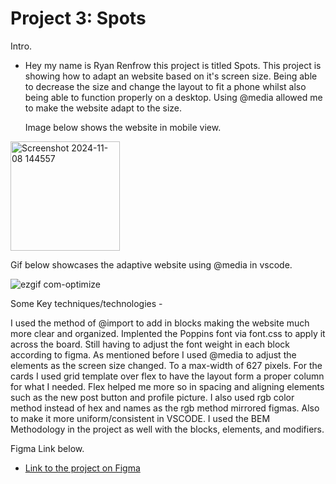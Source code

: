 # Project 3: Spots

Intro.

- Hey my name is Ryan Renfrow this project is titled Spots.
  This project is showing how to adapt an website based on it's screen size. Being able to decrease the size and change the layout to fit a phone whilst also being able to function properly on a desktop.
  Using @media allowed me to make the website adapt to the size.

  Image below shows the website in mobile view.

<img width="175" alt="Screenshot 2024-11-08 144557" src="https://github.com/user-attachments/assets/4081d193-0dff-4917-88bd-5fd235bae9d9">

Gif below showcases the adaptive website using @media in vscode.

![ezgif com-optimize](https://github.com/user-attachments/assets/5b1c19d8-4cfc-43bc-8631-f53995253ccc)

Some Key techniques/technologies -

I used the method of @import to add in blocks making the website much more clear and organized.
Implented the Poppins font via font.css to apply it across the board. Still having to adjust the font weight in each block according to figma.
As mentioned before I used @media to adjust the elements as the screen size changed. To a max-width of 627 pixels.
For the cards I used grid template over flex to have the layout form a proper column for what I needed. Flex helped me more so in spacing and aligning elements such as the new post button and profile picture.
I also used rgb color method instead of hex and names as the rgb method mirrored figmas. Also to make it more uniform/consistent in VSCODE.
I used the BEM Methodology in the project as well with the blocks, elements, and modifiers.

Figma Link below.

- [Link to the project on Figma](https://www.figma.com/file/BBNm2bC3lj8QQMHlnqRsga/Sprint-3-Project-%E2%80%94-Spots?type=design&node-id=2%3A60&mode=design&t=afgNFybdorZO6cQo-1)

